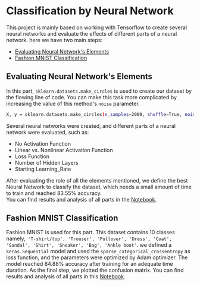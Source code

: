 # Classification by Neural Network
This project is mainly based on working with Tensorflow to create several neural networks and evaluate the effects of different parts of a neural network. here we have two main steps: 
- [Evaluating Neural Network's Elements](https://github.com/MohammadJavadArdestani/Data-Mining-projects/edit/main/Classification%20by%20Neural%20Network/README.md#evaluating-neural-networks-elements)
- [Fashion MNIST Classification](https://github.com/MohammadJavadArdestani/Data-Mining-projects/edit/main/Classification%20by%20Neural%20Network/README.md#fashion-mnist-classification)

## Evaluating Neural Network's Elements

In this part, ```sklearn.datasets.make_circles``` is used to create our dataset by the flowing line of code. You can make this task more complicated by increasing the value of this method's ```noise``` parameter.
```bash
X, y = sklearn.datasets.make_circles(n_samples=2000, shuffle=True, noise=0.2, random_state=10, factor=0.8)
```
Several neural networks were created, and different parts of a neural network were evaluated, such as: 


* No Activation Function 
* Linear vs. Nonlinear Activation Function 
* Loss Function 
* Number of Hidden Layers
* Starting Learning_Rate


After evaluating the role of all the elements mentioned, we define the best Neural Network to classify the dataset, which needs a small amount of time to train and reached 83.55% accuracy.<br>
You can find results and analysis of all parts in the [Notebook](https://github.com/MohammadJavadArdestani/Data-Mining-projects/blob/main/Classification%20by%20Neural%20Network/Classification%20by%20Neural%20Network.ipynb).

## Fashion MNIST Classification
Fashion MNIST is used for this part. This dataset contains 10 classes namely,``` 'T-shirt/top', 'Trouser', 'Pullover', 'Dress', 'Coat', 'Sandal', 'Shirt', 'Sneaker', 'Bag', 'Ankle boot'```.
we defined a ```keras.Sequential``` model and used the  ```sparse_categorical_crossentropy``` as  loss function, and the parameters were optimized by Adam optimizer. The model reached 84.88% accuracy after training for an adequate time duration. As the final step, we plotted the confusion matrix. You can find results and analysis of all parts in this [Notebook](https://github.com/MohammadJavadArdestani/Data-Mining-projects/blob/main/Classification%20by%20Neural%20Network/Classification%20by%20Neural%20Network.ipynb).
